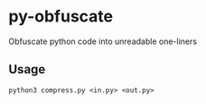 # py-obfuscate
Obfuscate python code into unreadable one-liners

## Usage
`python3 compress.py <in.py> <out.py>`
